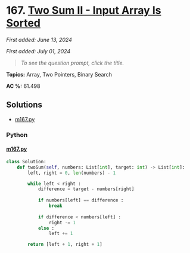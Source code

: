 # 167. [Two Sum II - Input Array Is Sorted](<https://leetcode.com/problems/two-sum-ii-input-array-is-sorted>)

*First added: June 13, 2024*

*First added: July 01, 2024*


> *To see the question prompt, click the title.*

**Topics:** Array, Two Pointers, Binary Search

**AC %:** 61.498


## Solutions

- [m167.py](<../my-submissions/m167.py>)
### Python
#### [m167.py](<../my-submissions/m167.py>)
```Python
class Solution:
    def twoSum(self, numbers: List[int], target: int) -> List[int]:
        left, right = 0, len(numbers) - 1

        while left < right :
            difference = target - numbers[right]
            
            if numbers[left] == difference :
                break
            
            if difference < numbers[left] :
                right -= 1
            else :
                left += 1

        return [left + 1, right + 1]
```

